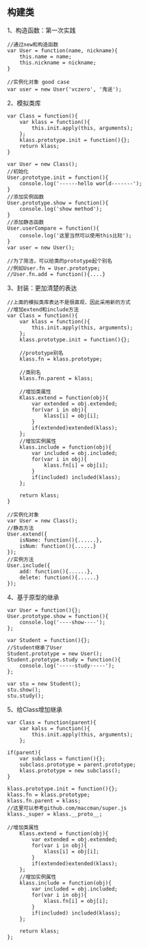 构建类
-------------
1、构造函数：第一次实践

	//通过new和构造函数
	var User = function(name, nickname){
		this.name = name;
		this.nickname = nickname;
	}
	
	//实例化对象 good case
	var user = new User('vczero', '鬼谣');
	
2、模拟类库
	
	var Class = function(){
		var klass = function(){
			this.init.apply(this, arguments);
		};
		klass.prototype.init = function(){};	
	    return klass;
	}
	
	var User = new Class();
	//初始化
	User.prototype.init = function(){
		console.log('------hello world-------');
	}
	//添加实例函数
	User.prototype.show = function(){
		console.log('show method');
	}
	//添加静态函数
	User.userCompare = function(){
		console.log('这里当然可以使用this比较');
	}
	var user = new User();
	
	//为了简洁，可以给类的prototype起个别名
	//例如User.fn = User.prototype;
	//User.fn.add = function(){....}
	
3、封装：更加清楚的表达    
  
	//上面的模拟类库表达不是很直观，因此采用新的方式
	//增加extend和include方法
	var Class = function(){
		var klass = function(){
			this.init.apply(this, arguments);
		};
		klass.prototype.init = function(){};
		
		//prototype别名
		klass.fn = klass.prototype;
		
		//类别名
		klass.fn.parent = klass;
		
		//增加类属性
		Klass.extend = function(obj){
			var extended = obj.extended;
			for(var i in obj){
				klass[i] = obj[i];
			}
			if(extended)extended(klass);
		};
		//增加实例属性
		klass.include = function(obj){
			var included = obj.included;
			for(var i in obj){
				klass.fn[i] = obj[i];
			}
			if(included) included(klass);
		};
		
		return klass;
	}
	
	//实例化对象
	var User = new Class();
	//静态方法
	User.extend({
		isName: function(){......},
		isNum: function(){......}
	});
	//实例方法
	User.include({
		add: function(){......},
		delete: function(){......}
	});
	
	
4、基于原型的继承

	var User = function(){};
	User.prototype.show = function(){
		console.log('----show----');
	};
	
	var Student = function(){};
	//Student继承了User
	Student.prototype = new User();
	Student.prototype.study = function(){
		console.log('-----study-----');
	};
	
	var stu = new Student();
	stu.show();
	stu.study();
5、给Class增加继承

	var Class = function(parent){
		var kalss = function(){
			this.init.apply(this, arguments);
		};
	
	if(parent){
		var subclass = function(){};
		subclass.prototype = parent.prototype;
		klass.prototype = new subclass();
	}
	
	klass.prototype.init = function(){};
	klass.fn = klass.prototype;
	klass.fn.parent = klass;
	//这里可以参考github.com/maccman/super.js
	klass._super = klass.__proto__;
	
	//增加类属性
		Klass.extend = function(obj){
			var extended = obj.extended;
			for(var i in obj){
				klass[i] = obj[i];
			}
			if(extended)extended(klass);
		};
		//增加实例属性
		klass.include = function(obj){
			var included = obj.included;
			for(var i in obj){
				klass.fn[i] = obj[i];
			}
			if(included) included(klass);
		};
		
		return klass;
	};
	
	
	
	
	
	
	
	
	
	
	
	
	
	
	
	
	
